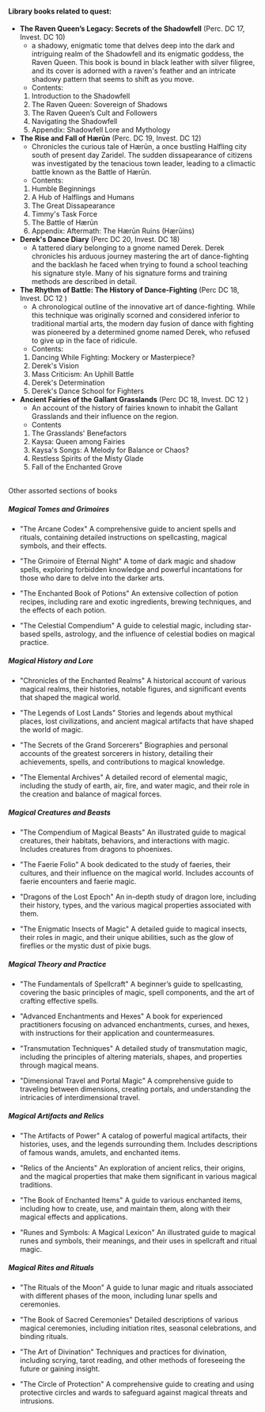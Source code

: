 #### Library books related to quest: 

- **The Raven Queen’s Legacy: Secrets of the Shadowfell** 
  (Perc. DC 17, Invest. DC 10)
  - a shadowy, enigmatic tome that delves deep into the dark and intriguing realm of the Shadowfell and its enigmatic goddess, the Raven Queen. This book is bound in black leather with silver filigree, and its cover is adorned with a raven's feather and an intricate shadowy pattern that seems to shift as you move.
  - Contents:
  1. Introduction to the Shadowfell
  2. The Raven Queen: Sovereign of Shadows
  3. The Raven Queen’s Cult and Followers
  4. Navigating the Shadowfell
  5. Appendix: Shadowfell Lore and Mythology
   &nbsp;
- **The Rise and Fall of Hærūn**
  (Perc. DC 19, Invest. DC 12)
  - Chronicles the curious tale of Hærūn, a once bustling Halfling city south of present day Zaridel. The sudden dissapearance of citizens was investigated by the tenacious town leader, leading to a climactic battle known as the Battle of Hærūn.
  - Contents:
  1. Humble Beginnings
  2. A Hub of Halflings and Humans
  3. The Great Dissapearance
  4. Timmy's Task Force
  5. The Battle of Hærūn
  6. Appendix: Aftermath: The Hærūn Ruins (Hærūins)
   &nbsp;
- **Derek's Dance Diary**
(Perc DC 20, Invest. DC 18)
    - A tattered diary belonging to a gnome named Derek. Derek chronicles his arduous journey mastering the art of dance-fighting and the backlash he faced when trying to found a school teaching his signature style. Many of his signature forms and training methods are described in detail.
   &nbsp;
- **The Rhythm of Battle: The History of Dance-Fighting**
(Perc DC 18, Invest. DC 12 )
  - A chronological outline of the innovative art of dance-fighting. While this technique was originally scorned and considered inferior to traditional martial arts, the modern day fusion of dance with fighting was pioneered by a determined gnome named Derek, who refused to give up in the face of ridicule. 
  - Contents:
  1. Dancing While Fighting: Mockery or Masterpiece?
  2. Derek's Vision
  3. Mass Criticism: An Uphill Battle
  4. Derek's Determination
  5. Derek's Dance School for Fighters
   &nbsp;
- **Ancient Fairies of the Gallant Grasslands** 
 (Perc DC 18, Invest. DC 12 )
    - An account of the history of fairies known to inhabit the Gallant Grasslands and their influence on the region. 
    - Contents
    1. The Grasslands' Benefactors
    2. Kaysa: Queen among Fairies
    3. Kaysa's Songs: A Melody for Balance or Chaos?
    4. Restless Spirits of the Misty Glade
    5. Fall of the Enchanted Grove

<div style="page-break-after:always">&nbsp;</div>
Other assorted sections of books

##### Magical Tomes and Grimoires
- "The Arcane Codex"
A comprehensive guide to ancient spells and rituals, containing detailed instructions on spellcasting, magical symbols, and their effects.

- "The Grimoire of Eternal Night"
A tome of dark magic and shadow spells, exploring forbidden knowledge and powerful incantations for those who dare to delve into the darker arts.

- "The Enchanted Book of Potions"
An extensive collection of potion recipes, including rare and exotic ingredients, brewing techniques, and the effects of each potion.

- "The Celestial Compendium"
A guide to celestial magic, including star-based spells, astrology, and the influence of celestial bodies on magical practice.

##### Magical History and Lore
- "Chronicles of the Enchanted Realms"
A historical account of various magical realms, their histories, notable figures, and significant events that shaped the magical world.

- "The Legends of Lost Lands"
Stories and legends about mythical places, lost civilizations, and ancient magical artifacts that have shaped the world of magic.

- "The Secrets of the Grand Sorcerers"
Biographies and personal accounts of the greatest sorcerers in history, detailing their achievements, spells, and contributions to magical knowledge.

- "The Elemental Archives"
A detailed record of elemental magic, including the study of earth, air, fire, and water magic, and their role in the creation and balance of magical forces.

##### Magical Creatures and Beasts
- "The Compendium of Magical Beasts"
An illustrated guide to magical creatures, their habitats, behaviors, and interactions with magic. Includes creatures from dragons to phoenixes.

- "The Faerie Folio"
A book dedicated to the study of faeries, their cultures, and their influence on the magical world. Includes accounts of faerie encounters and faerie magic.

- "Dragons of the Lost Epoch"
An in-depth study of dragon lore, including their history, types, and the various magical properties associated with them.

- "The Enigmatic Insects of Magic"
A detailed guide to magical insects, their roles in magic, and their unique abilities, such as the glow of fireflies or the mystic dust of pixie bugs.

##### Magical Theory and Practice
- "The Fundamentals of Spellcraft"
A beginner’s guide to spellcasting, covering the basic principles of magic, spell components, and the art of crafting effective spells.

- "Advanced Enchantments and Hexes"
A book for experienced practitioners focusing on advanced enchantments, curses, and hexes, with instructions for their application and countermeasures.

- "Transmutation Techniques"
A detailed study of transmutation magic, including the principles of altering materials, shapes, and properties through magical means.

- "Dimensional Travel and Portal Magic"
A comprehensive guide to traveling between dimensions, creating portals, and understanding the intricacies of interdimensional travel.

##### Magical Artifacts and Relics
- "The Artifacts of Power"
A catalog of powerful magical artifacts, their histories, uses, and the legends surrounding them. Includes descriptions of famous wands, amulets, and enchanted items.

- "Relics of the Ancients"
An exploration of ancient relics, their origins, and the magical properties that make them significant in various magical traditions.

- "The Book of Enchanted Items"
A guide to various enchanted items, including how to create, use, and maintain them, along with their magical effects and applications.

- "Runes and Symbols: A Magical Lexicon"
An illustrated guide to magical runes and symbols, their meanings, and their uses in spellcraft and ritual magic.

##### Magical Rites and Rituals
- "The Rituals of the Moon"
A guide to lunar magic and rituals associated with different phases of the moon, including lunar spells and ceremonies.

- "The Book of Sacred Ceremonies"
Detailed descriptions of various magical ceremonies, including initiation rites, seasonal celebrations, and binding rituals.

- "The Art of Divination"
Techniques and practices for divination, including scrying, tarot reading, and other methods of foreseeing the future or gaining insight.

- "The Circle of Protection"
A comprehensive guide to creating and using protective circles and wards to safeguard against magical threats and intrusions.

